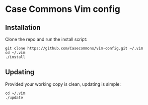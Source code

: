 # Case Commons Vim config

## Installation

Clone the repo and run the install script:

    git clone https://github.com/Casecommons/vim-config.git ~/.vim
    cd ~/.vim
    ./install

## Updating

Provided your working copy is clean, updating is simple:

    cd ~/.vim
    ./update
